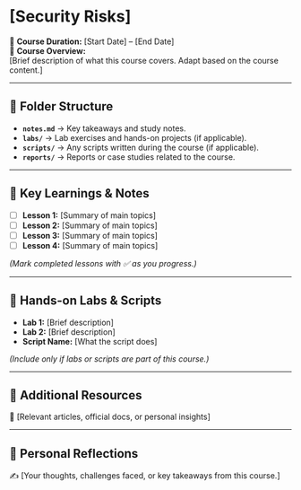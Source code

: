 # [Security Risks]


📅 **Course Duration:** [Start Date] – [End Date]  
📖 **Course Overview:**  
[Brief description of what this course covers. Adapt based on the course content.]  

---

## 📂 Folder Structure  
- **`notes.md`** → Key takeaways and study notes.  
- **`labs/`** → Lab exercises and hands-on projects (if applicable).  
- **`scripts/`** → Any scripts written during the course (if applicable).  
- **`reports/`** → Reports or case studies related to the course.  

---

## 📝 **Key Learnings & Notes**  
- [ ] **Lesson 1:** [Summary of main topics]  
- [ ] **Lesson 2:** [Summary of main topics]  
- [ ] **Lesson 3:** [Summary of main topics]  
- [ ] **Lesson 4:** [Summary of main topics]  

*(Mark completed lessons with ✅ as you progress.)*  

---

## 🔧 **Hands-on Labs & Scripts**  
- **Lab 1:** [Brief description]  
- **Lab 2:** [Brief description]  
- **Script Name:** [What the script does]  

*(Include only if labs or scripts are part of this course.)*  

---

## 📌 **Additional Resources**  
🔗 [Relevant articles, official docs, or personal insights]  

---

## 🎯 **Personal Reflections**  
✍️ [Your thoughts, challenges faced, or key takeaways from this course.]  
